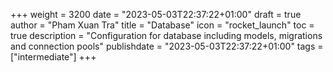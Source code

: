 +++
weight = 3200
date = "2023-05-03T22:37:22+01:00"
draft = true
author = "Pham Xuan Tra"
title = "Database"
icon = "rocket_launch"
toc = true
description = "Configuration for database including models, migrations and connection pools"
publishdate = "2023-05-03T22:37:22+01:00"
tags = ["intermediate"]
+++
